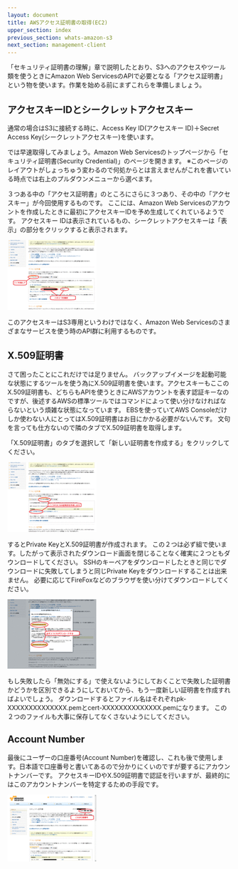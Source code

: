 ```yaml
---
layout: document
title: AWSアクセス証明書の取得(EC2)
upper_section: index
previous_section: whats-amazon-s3
next_section: management-client
---
```

「セキュリティ証明書の理解」章で説明したとおり、S3へのアクセスやツール類を使うときにAmazon Web ServicesのAPIで必要となる「アクセス証明書」という物を使います。作業を始める前にまずこれらを準備しましょう。

## アクセスキーIDとシークレットアクセスキー
通常の場合はS3に接続する時に、Access Key ID(アクセスキー ID)＋Secret Access Key(シークレットアクセスキー)を使います。

では早速取得してみましょう。Amazon Web Servicesのトップページから「セキュリティ証明書(Security Credential)」のページを開きます。
※このページのレイアウトがしょっちゅう変わるので何処からとは言えませんがこれを書いている時点では右上のプルダウンメニューから選べます。

３つある中の「アクセス証明書」のところにさらに３つあり、その中の「アクセスキー」が今回使用するものです。
ここには、Amazon Web Servicesのアカウントを作成したときに最初にアクセスキーIDを予め生成してくれているようです。
アクセスキー IDは表示されているもの、シークレットアクセスキーは「表示」の部分をクリックすると表示されます。

[![Screenshot](img/thumb/EC2-09.01.01.Security-Credential.gif)](img/EC2-09.01.01.Security-Credential.gif)

このアクセスキーはS3専用というわけではなく、Amazon Web Servicesのさまざまなサービスを使う時のAPI群に利用するものです。


## X.509証明書
さて困ったことにこれだけでは足りません。
バックアップイメージを起動可能な状態にするツールを使う為にX.509証明書を使います。アクセスキーもここのX.509証明書も、どちらもAPIを使うときにAWSアカウントを表す認証キーなのですが、後述するAWSの標準ツールではコマンドによって使い分けなければならないという煩雑な状態になっています。
EBSを使っていてAWS Consoleだけしか使わない人にとってはX.509証明書はお目にかかる必要がないんです。
文句を言っても仕方ないので隣のタブでX.509証明書を取得します。

「X.509証明書」のタブを選択して「新しい証明書を作成する」をクリックしてください。

[![Screenshot](img/thumb/EC2-09.01.02.Security-X509-Create.gif)](img/EC2-09.01.02.Security-X509-Create.gif)

するとPrivate KeyとX.509証明書が作成されます。
この２つは必ず組で使います。したがって表示されたダウンロード画面を閉じることなく確実に２つともダウンロードしてください。
SSHのキーペアをダウンロードしたときと同じでダウンロードに失敗してしまうと同じPrivate Keyをダウンロードすることは出来ません。
必要に応じてFireFoxなどのブラウザを使い分けてダウンロードしてください。

[![Screenshot](img/thumb/EC2-09.01.03.Security-X509-Download.gif)](img/EC2-09.01.03.Security-X509-Download.gif)

もし失敗したら「無効にする」で使えないようにしておくことで失敗した証明書かどうかを区別できるようにしておいてから、もう一度新しい証明書を作成すればよいでしょう。
ダウンロードするとファイル名はそれぞれpk-XXXXXXXXXXXXXX.pemとcert-XXXXXXXXXXXXXX.pemになります。
この２つのファイルも大事に保存してなくさないようにしてください。


## Account Number
最後にユーザーの口座番号(Account Number)を確認し、これも後で使用します。日本語で口座番号と書いてあるので分かりにくいのですが要するにアカウントナンバーです。
アクセスキーIDやX.509証明書で認証を行いますが、最終的にはこのアカウントナンバーを特定するための手段です。

[![Screenshot](img/thumb/EC2-09.01.04.Security-Account-Number.gif)](img/EC2-09.01.04.Security-Account-Number.gif)
